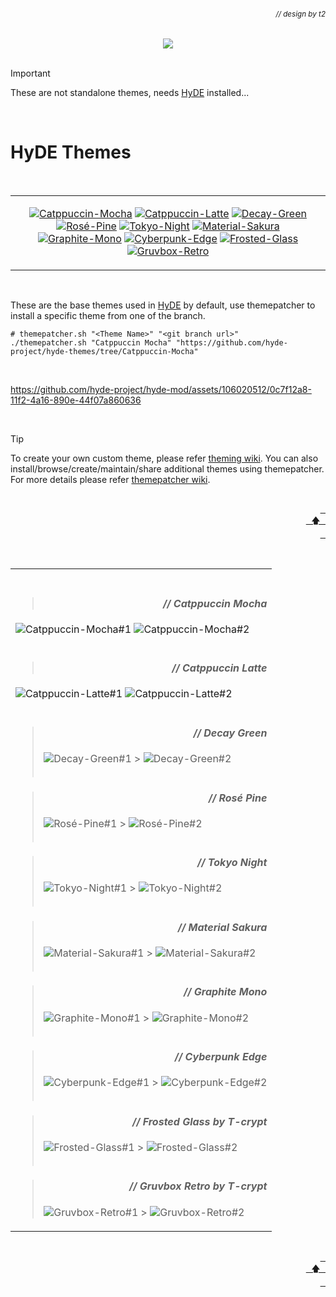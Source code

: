 ###### _<div align = right><sub>// design by t2</sub></div>_

<div align = center>
<img src="https://raw.githubusercontent.com/hyde-project/hyde/main/Source/assets/hyde_banner.png">
<br><br></div>

> [!IMPORTANT]
> These are not standalone themes, needs [HyDE](https://github.com/hyde-project/hyde) installed...

<br>

# HyDE Themes

<br><table><tr><td><div align="center">

[![Catppuccin-Mocha](https://placehold.co/150x30/b4befe/11111b?text=Catppuccin-Mocha&font=Oswald)](#-Catppuccin-Mocha)
[![Catppuccin-Latte](https://placehold.co/150x30/dd7878/eff1f5?text=Catppuccin-Latte&font=Oswald)](#-Catppuccin-Latte)
[![Decay-Green](https://placehold.co/150x30/90ceaa/151720?text=Decay-Green&font=Oswald)](#-Decay-Green)
[![Rosé-Pine](https://placehold.co/150x30/c4a7e7/191724?text=Rosé-Pine&font=Oswald)](#-Rosé-Pine)
[![Tokyo-Night](https://placehold.co/150x30/7aa2f7/24283b?text=Tokyo-Night&font=Oswald)](#-Tokyo-Night)
[![Material-Sakura](https://placehold.co/150x30/f2e9e1/b4637a?text=Material-Sakura&font=Oswald)](#-Material-Sakura)
[![Graphite-Mono](https://placehold.co/150x30/a6a6a6/262626?text=Graphite-Mono&font=Oswald)](#-Graphite-Mono)
[![Cyberpunk-Edge](https://placehold.co/150x30/fada16/000000?text=Cyberpunk-Edge&font=Oswald)](#-Cyberpunk-Edge)
[![Frosted-Glass](https://placehold.co/150x30/7ed6ff/1e4c84?text=Frosted-Glass&font=Oswald)](#-Frosted-Glass-by-T-crypt)
[![Gruvbox-Retro](https://placehold.co/150x30/475437/B5CC97?text=Gruvbox-Retro&font=Oswald)](#-Gruvbox-Retro-by-T-crypt)

</td></tr></table></div><br>

These are the base themes used in [HyDE](https://github.com/hyde-project/hyde) by default, use themepatcher to install a specific theme from one of the branch.

```shell
# themepatcher.sh "<Theme Name>" "<git branch url>"
./themepatcher.sh "Catppuccin Mocha" "https://github.com/hyde-project/hyde-themes/tree/Catppuccin-Mocha"
```

<br>

https://github.com/hyde-project/hyde-mod/assets/106020512/0c7f12a8-11f2-4a16-890e-44f07a860636

<br>

> [!TIP]
> To create your own custom theme, please refer [theming wiki](https://github.com/hyde-project/hyde/wiki/Theming).
> You can also install/browse/create/maintain/share additional themes using themepatcher.
> For more details please refer [themepatcher wiki](https://github.com/hyde-project/hyde/wiki/Theming#theme-patcher).

<div align="right">
  <br>
  <a href="#-design-by-t2"><kbd> <br> 🡅 <br> </kbd></a>
</div>

<br><table><td><br>

> #### **_<div align = right>// Catppuccin Mocha</div>_**

![Catppuccin-Mocha#1](https://raw.githubusercontent.com/hyde-project/hyde/main/Source/assets/theme_mocha_1.png)
![Catppuccin-Mocha#2](https://raw.githubusercontent.com/hyde-project/hyde/main/Source/assets/theme_mocha_2.png)<br><br>

> #### **_<div align = right>// Catppuccin Latte</div>_**

![Catppuccin-Latte#1](https://raw.githubusercontent.com/hyde-project/hyde/main/Source/assets/theme_latte_1.png)
![Catppuccin-Latte#2](https://raw.githubusercontent.com/hyde-project/hyde/main/Source/assets/theme_latte_2.png)<br><br>

> #### **_<div align = right>// Decay Green</div>_**
>
> ![Decay-Green#1](https://raw.githubusercontent.com/hyde-project/hyde/main/Source/assets/theme_decay_1.png) > ![Decay-Green#2](https://raw.githubusercontent.com/hyde-project/hyde/main/Source/assets/theme_decay_2.png)<br><br>

> #### **_<div align = right>// Rosé Pine</div>_**
>
> ![Rosé-Pine#1](https://raw.githubusercontent.com/hyde-project/hyde/main/Source/assets/theme_rosine_1.png) > ![Rosé-Pine#2](https://raw.githubusercontent.com/hyde-project/hyde/main/Source/assets/theme_rosine_2.png)<br><br>

> #### **_<div align = right>// Tokyo Night</div>_**
>
> ![Tokyo-Night#1](https://raw.githubusercontent.com/hyde-project/hyde/main/Source/assets/theme_tokyo_1.png) > ![Tokyo-Night#2](https://raw.githubusercontent.com/hyde-project/hyde/main/Source/assets/theme_tokyo_2.png)<br><br>

> #### **_<div align = right>// Material Sakura</div>_**
>
> ![Material-Sakura#1](https://raw.githubusercontent.com/hyde-project/hyde/main/Source/assets/theme_maura_1.png) > ![Material-Sakura#2](https://raw.githubusercontent.com/hyde-project/hyde/main/Source/assets/theme_maura_2.png)<br><br>

> #### **_<div align = right>// Graphite Mono</div>_**
>
> ![Graphite-Mono#1](https://raw.githubusercontent.com/hyde-project/hyde/main/Source/assets/theme_graph_1.png) > ![Graphite-Mono#2](https://raw.githubusercontent.com/hyde-project/hyde/main/Source/assets/theme_graph_2.png)<br><br>

> #### **_<div align = right>// Cyberpunk Edge</div>_**
>
> ![Cyberpunk-Edge#1](https://raw.githubusercontent.com/hyde-project/hyde/main/Source/assets/theme_cedge_1.png) > ![Cyberpunk-Edge#2](https://raw.githubusercontent.com/hyde-project/hyde/main/Source/assets/theme_cedge_2.png)<br><br>

> #### **_<div align = right>// Frosted Glass by T-crypt</div>_**
>
> ![Frosted-Glass#1](https://raw.githubusercontent.com/hyde-project/hyde/main/Source/assets/theme_frosted_1.png) > ![Frosted-Glass#2](https://raw.githubusercontent.com/hyde-project/hyde/main/Source/assets/theme_frosted_2.png)<br><br>

> #### **_<div align = right>// Gruvbox Retro by T-crypt</div>_**
>
> ![Gruvbox-Retro#1](https://raw.githubusercontent.com/hyde-project/hyde/main/Source/assets/theme_gruvbox_1.png) > ![Gruvbox-Retro#2](https://raw.githubusercontent.com/hyde-project/hyde/main/Source/assets/theme_gruvbox_2.png)

</td></table>

<div align="right">
  <br>
  <a href="#-design-by-t2"><kbd> <br> 🡅 <br> </kbd></a>
</div>
